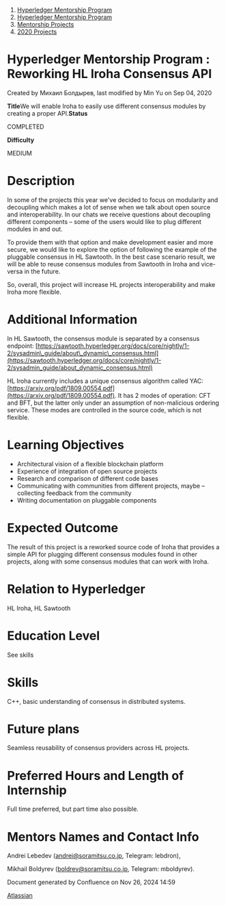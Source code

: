 1. [Hyperledger Mentorship Program](index.html)
2. [Hyperledger Mentorship Program](Hyperledger-Mentorship-Program_21954571.html)
3. [Mentorship Projects](Mentorship-Projects_21954604.html)
4. [2020 Projects](2020-Projects_21963347.html)

# Hyperledger Mentorship Program : Reworking HL Iroha Consensus API

Created by Михаил Болдырев, last modified by Min Yu on Sep 04, 2020

**Title**We will enable Iroha to easily use different consensus modules by creating a proper API.**Status**

COMPLETED

**Difficulty**

MEDIUM

# Description

In some of the projects this year we've decided to focus on modularity and decoupling which makes a lot of sense when we talk about open source and interoperability. In our chats we receive questions about decoupling different components – some of the users would like to plug different modules in and out.

To provide them with that option and make development easier and more secure, we would like to explore the option of following the example of the pluggable consensus in HL Sawtooth. In the best case scenario result, we will be able to reuse consensus modules from Sawtooth in Iroha and vice-versa in the future.

So, overall, this project will increase HL projects interoperability and make Iroha more flexible.

# Additional Information

In HL Sawtooth, the consensus module is separated by a consensus endpoint: [https://sawtooth.hyperledger.org/docs/core/nightly/1-2/sysadmin\_guide/about\_dynamic\_consensus.html](https://sawtooth.hyperledger.org/docs/core/nightly/1-2/sysadmin_guide/about_dynamic_consensus.html)

HL Iroha currently includes a unique consensus algorithm called YAC: [https://arxiv.org/pdf/1809.00554.pdf](https://arxiv.org/pdf/1809.00554.pdf). It has 2 modes of operation: CFT and BFT, but the latter only under an assumption of non-malicious ordering service. These modes are controlled in the source code, which is not flexible.

# Learning Objectives

- Architectural vision of a flexible blockchain platform
- Experience of integration of open source projects
- Research and comparison of different code bases
- Communicating with communities from different projects, maybe – collecting feedback from the community
- Writing documentation on pluggable components

# Expected Outcome

The result of this project is a reworked source code of Iroha that provides a simple API for plugging different consensus modules found in other projects, along with some consensus modules that can work with Iroha.

# Relation to Hyperledger

HL Iroha, HL Sawtooth

# Education Level

See skills

# Skills

C++, basic understanding of consensus in distributed systems.

# Future plans

Seamless reusability of consensus providers across HL projects.

# Preferred Hours and Length of Internship

Full time preferred, but part time also possible.

# Mentors Names and Contact Info

Andrei Lebedev (andrei@soramitsu.co.jp, Telegram: lebdron),

Mikhail Boldyrev (boldrev@soramitsu.co.jp, Telegram: mboldyrev).

Document generated by Confluence on Nov 26, 2024 14:59

[Atlassian](http://www.atlassian.com/)
